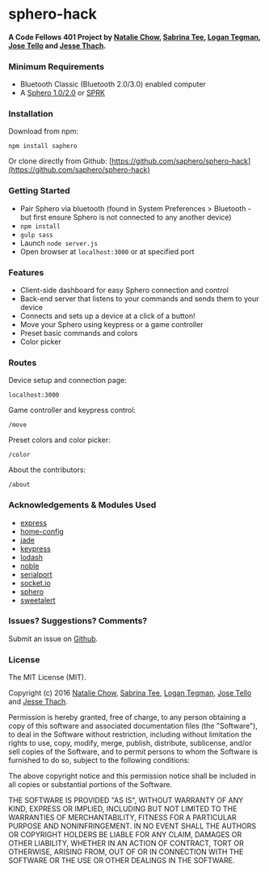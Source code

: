 # sphero-hack
#### A Code Fellows 401 Project by [Natalie Chow](https://github.com/xxnatc), [Sabrina Tee](https://github.com/sabbyt/), [Logan Tegman](https://github.com/ltegman), [Jose Tello](https://github.com/josectello) and [Jesse Thach](https://github.com/jessethach).

### Minimum Requirements
- Bluetooth Classic (Bluetooth 2.0/3.0) enabled computer
- A [Sphero 1.0/2.0](http://www.sphero.com/sphero) or [SPRK](http://www.sphero.com/education)

### Installation
Download from npm:
```
npm install saphero
```
Or clone directly from Github: [https://github.com/saphero/sphero-hack](https://github.com/saphero/sphero-hack)

### Getting Started
- Pair Sphero via bluetooth (found in System Preferences > Bluetooth - but first ensure Sphero is not connected to any another device)
- ```npm install```
- ```gulp sass```
- Launch ```node server.js```
- Open browser at ```localhost:3000``` or at specified port

### Features
- Client-side dashboard for easy Sphero connection and control
- Back-end server that listens to your commands and sends them to your device
- Connects and sets up a device at a click of a button!
- Move your Sphero using keypress or a game controller
- Preset basic commands and colors
- Color picker

### Routes
Device setup and connection page:
```
localhost:3000
```
Game controller and keypress control:
```
/move
```
Preset colors and color picker:
```
/color
```

About the contributors:
```
/about
```

### Acknowledgements & Modules Used
- [express](https://www.npmjs.com/package/express)
- [home-config](https://www.npmjs.com/package/home-config)
- [jade](https://www.npmjs.com/package/jade)
- [keypress](https://www.npmjs.com/package/keypress)
- [lodash](https://www.npmjs.com/package/lodash)
- [noble](https://www.npmjs.com/package/noble)
- [serialport](https://www.npmjs.com/package/serialport)
- [socket.io](https://www.npmjs.com/package/socket.io)
- [sphero](https://www.npmjs.com/package/sphero)
- [sweetalert](https://www.npmjs.com/package/sweetalert)

### Issues? Suggestions? Comments?
Submit an issue on [Github](https://github.com/saphero/sphero-hack/issues).

### License
The MIT License (MIT).

Copyright (c) 2016 [Natalie Chow](https://github.com/xxnatc), [Sabrina Tee](https://github.com/sabbyt/), [Logan Tegman](https://github.com/ltegman), [Jose Tello](https://github.com/josectello) and [Jesse Thach](https://github.com/jessethach).

Permission is hereby granted, free of charge, to any person obtaining a copy of this software and associated documentation files (the "Software"), to deal in the Software without restriction, including without limitation the rights to use, copy, modify, merge, publish, distribute, sublicense, and/or sell copies of the Software, and to permit persons to whom the Software is furnished to do so, subject to the following conditions:

The above copyright notice and this permission notice shall be included in all copies or substantial portions of the Software.

THE SOFTWARE IS PROVIDED "AS IS", WITHOUT WARRANTY OF ANY KIND, EXPRESS OR IMPLIED, INCLUDING BUT NOT LIMITED TO THE WARRANTIES OF MERCHANTABILITY, FITNESS FOR A PARTICULAR PURPOSE AND NONINFRINGEMENT. IN NO EVENT SHALL THE AUTHORS OR COPYRIGHT HOLDERS BE LIABLE FOR ANY CLAIM, DAMAGES OR OTHER LIABILITY, WHETHER IN AN ACTION OF CONTRACT, TORT OR OTHERWISE, ARISING FROM, OUT OF OR IN CONNECTION WITH THE SOFTWARE OR THE USE OR OTHER DEALINGS IN THE SOFTWARE.
